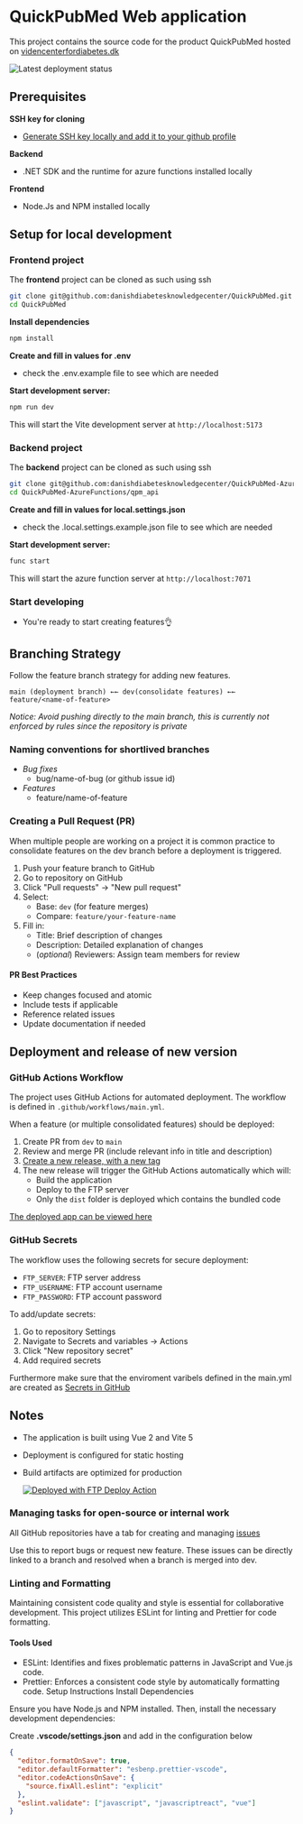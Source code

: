 # QuickPubMed Web application

This project contains the source code for the product QuickPubMed hosted on
[videncenterfordiabetes.dk](https://videncenterfordiabetes.dk/)

![Latest deployment status](https://github.com/danishdiabetesknowledgecenter/QuickPubMed/actions/workflows/main.yml/badge.svg)

## Prerequisites

**SSH key for cloning**

- [Generate SSH key locally and add it to your github profile](https://docs.github.com/en/authentication/connecting-to-github-with-ssh/adding-a-new-ssh-key-to-your-github-account)

**Backend**

- .NET SDK and the runtime for azure functions installed locally

**Frontend**

- Node.Js and NPM installed locally

## Setup for local development

### Frontend project

The **frontend** project can be cloned as such using ssh

```bash
git clone git@github.com:danishdiabetesknowledgecenter/QuickPubMed.git
cd QuickPubMed
```

**Install dependencies**

```bash
npm install
```

**Create and fill in values for .env**

- check the .env.example file to see which are needed

**Start development server:**

```bash
npm run dev
```

This will start the Vite development server at `http://localhost:5173`

### Backend project

The **backend** project can be cloned as such using ssh

```bash
git clone git@github.com:danishdiabetesknowledgecenter/QuickPubMed-AzureFunctions.git
cd QuickPubMed-AzureFunctions/qpm_api
```

**Create and fill in values for local.settings.json**

- check the .local.settings.example.json file to see which are needed

**Start development server:**

```bash
func start
```

This will start the azure function server at `http://localhost:7071`

### Start developing

- You're ready to start creating features👌

## Branching Strategy

Follow the feature branch strategy for adding new features.

```
main (deployment branch) ←← dev(consolidate features) ←← feature/<name-of-feature>
```

_Notice: Avoid pushing directly to the main branch, this is currently not enforced by rules since the repository is private_

### Naming conventions for shortlived branches

- _Bug fixes_
  - bug/name-of-bug (or github issue id)
- _Features_
  - feature/name-of-feature

### Creating a Pull Request (PR)

When multiple people are working on a project it is common practice to consolidate features on the dev branch before a deployment is triggered.

1. Push your feature branch to GitHub
2. Go to repository on GitHub
3. Click "Pull requests" → "New pull request"
4. Select:
   - Base: `dev` (for feature merges)
   - Compare: `feature/your-feature-name`
5. Fill in:
   - Title: Brief description of changes
   - Description: Detailed explanation of changes
   - (_optional_) Reviewers: Assign team members for review

#### PR Best Practices

- Keep changes focused and atomic
- Include tests if applicable
- Reference related issues
- Update documentation if needed

## Deployment and release of new version

### GitHub Actions Workflow

The project uses GitHub Actions for automated deployment. The workflow is defined in `.github/workflows/main.yml`.

When a feature (or multiple consolidated features) should be deployed:

1. Create PR from `dev` to `main`
2. Review and merge PR (include relevant info in title and description)
3. [Create a new release, with a new tag](https://github.com/danishdiabetesknowledgecenter/QuickPubMed/releases)
4. The new release will trigger the GitHub Actions automatically which will:
   - Build the application
   - Deploy to the FTP server
   - Only the `dist` folder is deployed which contains the bundled code

[The deployed app can be viewed here](https://qpm.videncenterfordiabetes.dk/dev/latest/)

### GitHub Secrets

The workflow uses the following secrets for secure deployment:

- `FTP_SERVER`: FTP server address
- `FTP_USERNAME`: FTP account username
- `FTP_PASSWORD`: FTP account password

To add/update secrets:

1. Go to repository Settings
2. Navigate to Secrets and variables → Actions
3. Click "New repository secret"
4. Add required secrets

Furthermore make sure that the enviroment varibels defined in the main.yml are created as [Secrets in GitHub](https://github.com/danishdiabetesknowledgecenter/QuickPubMed/settings/secrets/actions)

## Notes

- The application is built using Vue 2 and Vite 5
- Deployment is configured for static hosting
- Build artifacts are optimized for production

  [<img alt="Deployed with FTP Deploy Action" src="https://img.shields.io/badge/Deployed With-FTP DEPLOY ACTION-%3CCOLOR%3E?style=for-the-badge&color=0077b6">](https://github.com/SamKirkland/FTP-Deploy-Action)

### Managing tasks for open-source or internal work

All GitHub repositories have a tab for creating and managing [issues](https://github.com/danishdiabetesknowledgecenter/QuickPubMed/issues)

Use this to report bugs or request new feature. These issues can be directly linked to a branch and resolved when a branch is merged into dev.

### Linting and Formatting

Maintaining consistent code quality and style is essential for collaborative development. This project utilizes ESLint for linting and Prettier for code formatting.

#### Tools Used

- ESLint: Identifies and fixes problematic patterns in JavaScript and Vue.js code.
- Prettier: Enforces a consistent code style by automatically formatting code.
  Setup Instructions
  Install Dependencies

Ensure you have Node.js and NPM installed. Then, install the necessary development dependencies:

Create **.vscode/settings.json** and add in the configuration below

```json
{
  "editor.formatOnSave": true,
  "editor.defaultFormatter": "esbenp.prettier-vscode",
  "editor.codeActionsOnSave": {
    "source.fixAll.eslint": "explicit"
  },
  "eslint.validate": ["javascript", "javascriptreact", "vue"]
}
```
